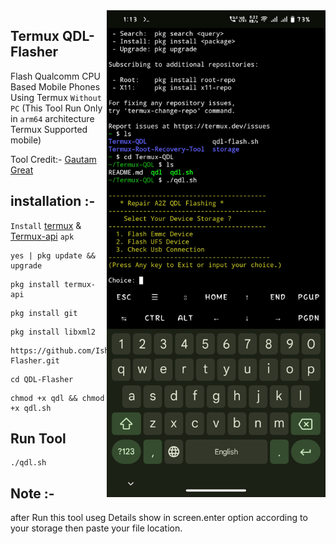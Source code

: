 <img align="right" src="qdl.jpg" width="350" alt="QDL Flasher">


## Termux QDL-Flasher
Flash Qualcomm CPU Based Mobile Phones Using Termux ```Without PC```
(This Tool Run Only in ```arm64``` architecture Termux Supported mobile)

Tool Credit:- [Gautam Great](https://github.com/GautamGreat)

## installation :- 

```Install``` [termux](https://f-droid.org/repo/com.termux_118.apk) & [Termux-api](https://f-droid.org/repo/com.termux.api_51.apk) ```apk```
```console
yes | pkg update && upgrade
```
```console
pkg install termux-api
```
```console
pkg install git
```
```console
pkg install libxml2
```
```console
https://github.com/Ishu43642/QDL-Flasher.git
```
```console
cd QDL-Flasher
```
```console
chmod +x qdl && chmod +x qdl.sh
```

## Run Tool
```console
./qdl.sh
```


## Note :-
after Run this tool useg Details show in screen.enter option according to your storage then paste your file location.

